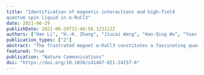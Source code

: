 ```yaml
---
title: "Identification of magnetic interactions and high-field
quantum spin liquid in α-RuCl3"
date: 2021-06-29
publishDate: 2021-06-29T12:46:56.123112Z
authors: ["Han Li", "H.-K. Zhang", "Jiucai Wang", "Han-Qing Wu", "Yuan Gao", "Dai-Wei Qu", "Zheng-Xin Liu", "Shou-Shu Gong", "Wei Li"]
publication_types: ["2"]
abstract: "The frustrated magnet α-RuCl3 constitutes a fascinating quantum material platform that harbors the intriguing Kitaev physics. However, a consensus on its intricate spin interactions and field-induced quantum phases has not been reached yet. Here we exploit multiple stateof-the-art many-body methods and determine the microscopic spin model that quantitatively explains major observations in α-RuCl3, including the zigzag order, double-peak specific heat, magnetic anisotropy, and the characteristic M-star dynamical spin structure, etc. According to our model simulations, the in-plane field drives the system into the polarized phase at about 7 T and a thermal fractionalization occurs at finite temperature, reconciling observations in different experiments. Under out-of-plane fields, the zigzag order is suppressed at 35 T, above which, and below a polarization field of 100 T level, there emerges a field-induced quantum spin liquid. The fractional entropy and algebraic low-temperature specific heat unveil the nature of a gapless spin liquid, which can be explored in high-field measurements on α-RuCl3."
featured: True
publication: "Nature Communications"
doi: "https://doi.org/10.1038/s41467-021-24257-8"
---
```



